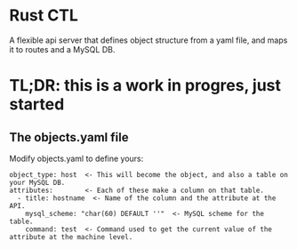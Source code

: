 # Rust CTL

A flexible api server that defines object structure from a yaml file, and maps it to routes and a MySQL DB.  

# TL;DR: this is a work in progres, just started

## The objects.yaml file

Modify objects.yaml to define yours:  
```
object_type: host  <- This will become the object, and also a table on your MySQL DB.  
attributes:        <- Each of these make a column on that table.  
  - title: hostname  <- Name of the column and the attribute at the API.  
    mysql_scheme: "char(60) DEFAULT ''"  <- MySQL scheme for the table.  
    command: test  <- Command used to get the current value of the attribute at the machine level.  
```


